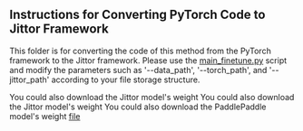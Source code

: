 ## Instructions for Converting PyTorch Code to Jittor Framework
This folder is for converting the code of this method from the PyTorch framework to the Jittor framework. Please use the [main_finetune.py](https://github.com/thislzm/Remote-Sensing-RVSA/new/main/MAEPretrain_SceneClassification/jittor/main_finetune.py)
script and modify the parameters such as '--data_path', '--torch_path', and '--jittor_path' according to your file storage structure.

You could also download the Jittor model's weight You could also download the Jittor model's weight You could also download the PaddlePaddle model's weight [file](https://onedrive.live.com/?id=E534267B85818129!243&resid=E534267B85818129!243&redeem=aHR0cHM6Ly8xZHJ2Lm1zL3UvcyFBaW1CZ1lWN0pqVGxnWFBZdUpXUnBSUnp1OUJfP2U9TkpqY1hC&migratedtospo=true&cid=e534267b85818129)
